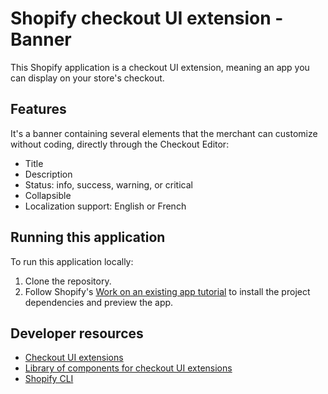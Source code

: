 # Shopify checkout UI extension - Banner

This Shopify application is a checkout UI extension, meaning an app you can display on your store's checkout.

## Features

It's a banner containing several elements that the merchant can customize without coding, directly through the Checkout Editor:

- Title
- Description
- Status: info, success, warning, or critical
- Collapsible
- Localization support: English or French

## Running this application

To run this application locally:

1. Clone the repository.
1. Follow Shopify's [Work on an existing app tutorial](https://shopify.dev/docs/apps/tools/cli/existing) to install the project dependencies and preview the app.

## Developer resources

- [Checkout UI extensions](https://shopify.dev/docs/api/checkout-ui-extensions)
- [Library of components for checkout UI extensions](https://shopify.dev/docs/api/checkout-ui-extensions/2024-01/components)
- [Shopify CLI](https://shopify.dev/docs/apps/tools/cli)
